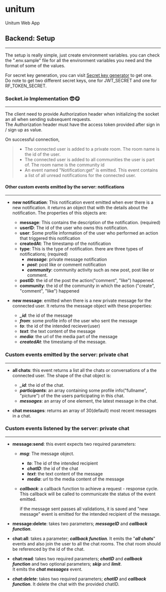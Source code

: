 # unitum

Unitum Web App

## Backend: Setup
---
The setup is really simple, just create environment variables. you can check the ".env.sample" file for all the environment variables you need and the format of some of the values.

For secret key generation, you can visit [Secret key generator](https://secret-key-generator.vercel.app/) to get one.  
Do note to get two different secret keys, one for JWT_SECRET and one for RF_TOKEN_SECRET.

### Socket.io Implementation 😎😋
---

The client need to provide Authorization header when initializing the socket an all when sending subsequent requests.<br>
The Authorization header must have the access token provided after sign in / sign up as value.<br>

On successful connection,

> - The connected user is added to a private room. The room name is the id of the user.
> - The connected user is added to all communities the user is part of. The room name is the community id
> - An event named "Notification:get" is emitted. This event contains a list of all unread notifications for the connected user.

#### Other custom events emitted by the server: notifications
---
* **new notification**: This notification event emitted when ever there is a new notification. it returns an object that with the details about the notification. The properties of this objects are:
  * **message**: This contains the description of the notification. (required)
  * **userID**: The id of the user who owns this notification.
  * **user**: Some profile information of the user who performed an action that triggered this notification
  * **createdAt**: The timestamp of the notification
  * **type**: This is the type of notification. there are three types of notifications; (required) 
    * ***message***: private message notification
    * ***post***: post like or comment notification
    * ***community***: community activity such as new post, post like or comment.
  * **postID**: the id of the post the action("comment", "like") happened.
  * **community**: the id of the community in which the action ("create", "comment", "like") happened

* **new message**: emitted when there is a new private message for the connected user. It returns the message object with these properties:
  * ***_id***: the id of the message
  * ***from***: some profile info of the user who sent the message
  * ***to***: the id of the intended reciever(user)
  * ***text***: the text content of the message
  * ***media***: the url of the media part of the message
  * ***createdAt***: the timestamp of the message.

### Custom events emitted by the server: private chat
---
* **all chats**: this event returns a list all the chats or conversations of a the connected user. The shape of the chat object is:
  * ***_id***: the id of the chat.
  * ***participants***: an array containing some profile info("fullname", "picture") of the the users participating in this chat.
  * ***messages***: an array of one element, the latest message in the chat.

* **chat messages**: returns an array of 30(default) most recent messages in a chat.

### Custom events listened by the server: private chat
---
+ **message:send**: this event expects two required parameters:
  + ***msg***: The message object.
    + ***to***: The id of the intended recipient
    + ***chatID***: the id of the chat
    + ***text***: the text content of the message
    + ***media***: url to the media content of the message
  + ***callback***: a callback function to achieve a request - response cycle. This callback will be called to communicate the status of the event emitted.

    if the message sent passes all validations, it is saved and "new message" event is emitted for the intended recipient of the message.

+ **message:delete**: takes two parameters; ***messageID*** and ***callback function***.

+ **chat:all**: takes a parameter; ***callback function***. It emits the "***all chats***" events and also join the user to all the chat rooms. The chat room should be referenced by the id of the chat.

+ **chat:read**: takes two required parameters; ***chatID*** and ***callback function*** and two optional parameters; ***skip*** and ***limit***.<br> 
It emits the ***chat messages*** event.

+ ***chat:delete***: takes two required parameters; ***chatID*** and ***callback function***. It delete the chat with the provided chatID. 